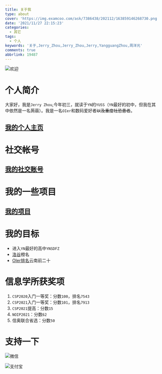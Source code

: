 ```yaml
---
title: 关于我
type: about
cover: 'https://img.examcoo.com/ask/7386438/202112/163859146268730.png'
date: '2021/11/27 22:15:23'
categories:
  - 其它
tags:
  - 个人
keywords: '关于,Jerry_Zhou,Jerry_Zhou,Jerry,YangguangZhou,周洋光'
comments: true
abbrlink: 19487
---
```


![欢迎](https://card.jerryz.com.cn/white)


# 个人简介

大家好，我是`Jerry Zhou`,今年初三，就读于`YN`的`YUSS`（`YN`最好的初中，但我在其中依然是一名蒟蒻）。我是一名`OIer`和数码爱好者~~以及重度社恐患者~~。

## **[我的个人主页](https://jerryz.com.cn)**

# 社交帐号

## **[我的社交账号](https://jerryz.com.cn/account)**

# 我的一些项目

## **[我的项目](https://jerryz.com.cn/program)**


# 我的目标

- 进入`YN`最好的高中`YNSDFZ`
- [洛谷](https://www.luogu.com.cn/)橙名
- [OIer排名](https://bytew.net/OIer/)云南前二十

# 信息学所获奖项

1. `CSP2020`入门一等奖：分数`100`，排名`7543`
2. `CSP2021`入门一等奖：分数`101`，排名`7913`
3. `CSP2021`提高：分数`15`
4. `NOIP2021`：分数`62`
5. 信奥联合省选：分数`50`

# 支持一下

![微信](https://img.examcoo.com/ask/7386438/202111/163807292857330.png)

![支付宝](https://img.examcoo.com/ask/7386438/202111/163807296626040.jpg)